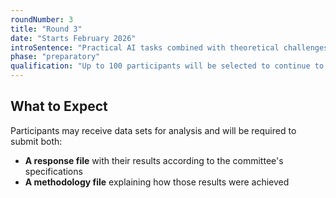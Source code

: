 ```yaml
---
roundNumber: 3
title: "Round 3"
date: "Starts February 2026"
introSentence: "Practical AI tasks combined with theoretical challenges. Students apply their skills and critical thinking through hands-on problem-solving."
phase: "preparatory"
qualification: "Up to 100 participants will be selected to continue to the next rounds"
---
```


## What to Expect

Participants may receive data sets for analysis and will be required to submit both:

- **A response file** with their results according to the committee's specifications
- **A methodology file** explaining how those results were achieved
